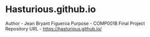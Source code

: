 # Hasturious.github.io

Author - Jean Bryant Figueroa
Purpose - COMP001B Final Project
Repository URL - https://hasturious.github.io/